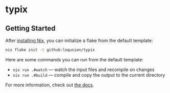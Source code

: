 # typix

## Getting Started

After [installing Nix](https://nixos.org/download#download-nix), you can
initialize a flake from the default template:

```bash
nix flake init -t github:loqusion/typix
```

Here are some commands you can run from the default template:

- `nix run .#watch` — watch the input files and recompile on changes
- `nix run .#build` — compile and copy the output to the current directory

For more information, check out [the
docs](https://loqusion.github.io/typix/).
